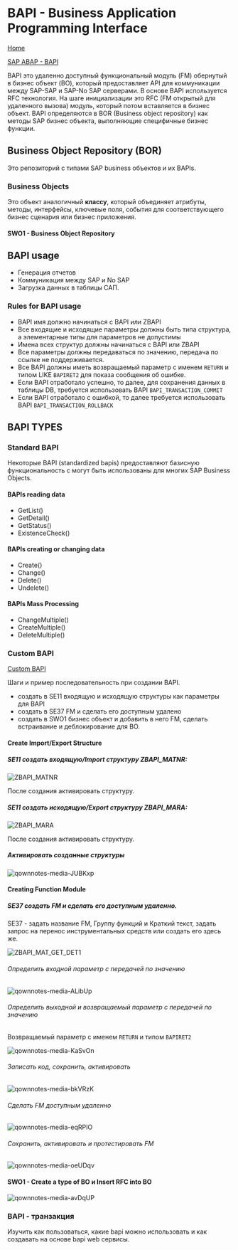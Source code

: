 BAPI - Business Application Programming Interface
===================================

[Home](../Index.md)

[SAP ABAP - BAPI](https://www.youtube.com/watch?v=ESfQ2G6p6qQ&list=PLWPirh4EWFpH4i1J7CxvDabSycl5YbAhG&index=45)

BAPI это удаленно доступный функциональный модуль (FM) обернутый в бизнес объект (BO), который предоставляет API для коммуникации между SAP-SAP и SAP-No SAP серверами. В основе BAPI используется RFC технология. На шаге инициализации это RFC (FM открытый для удаленного вызова) модуль, который потом вставляется в бизнес объект. BAPI определяются в BOR (Business object repository) как методы SAP бизнес объекта, выполняющие специфичные бизнес функции.


## Business Object Repository (BOR)

Это репозиторий с типами SAP business объектов и их BAPIs.

### Business Objects

Это объект аналогичный **классу**, который объединяет атрибуты, методы, интерфейсы, ключевые поля, события для соответствующего бизнес сценария или бизнес приложения.

#### SWO1 - Business Object Repository

## BAPI usage

- Генерация отчетов
- Коммуникация между SAP и No SAP
- Загрузка данных в таблицы САП.

### Rules for BAPI usage

- BAPI имя должно начинаться с BAPI или ZBAPI
- Все входящие и исходящие параметры должны быть типа структура, а элементарные типы для параметров не допустимы
- Имена всех структур должны начинаться с BAPI или ZBAPI
- Все параметры должны передаваться по значению, передача по ссылке не поддерживается.
- Все BAPI должны иметь возвращаемый параметр с именем `RETURN` и типом LIKE `BAPIRET2` для показа сообщения об ошибке.
- Если BAPI отработало успешно, то далее, для сохранения данных в таблицы DB, требуется использовать BAPI `BAPI_TRANSACTION_COMMIT`
- Если BAPI отработало с ошибкой, то далее требуется использовать BAPI `BAPI_TRANSACTION_ROLLBACK`


## BAPI TYPES

### Standard BAPI

Некоторые BAPI (standardized bapis) предоставляют базисную функциональность с могут быть использованы для многих SAP Business Objects.

#### BAPIs reading data

- GetList()
- GetDetail()
- GetStatus()
- ExistenceCheck()

#### BAPIs creating or changing data

- Create()
- Change()
- Delete()
- Undelete()

#### BAPIs Mass Processing

- ChangeMultiple()
- CreateMultiple()
- DeleteMultiple()




### Custom BAPI

[Custom BAPI](https://www.youtube.com/watch?v=dfEfYfg3GR4&list=PLWPirh4EWFpH4i1J7CxvDabSycl5YbAhG&index=48)

Шаги и пример последовательность при создании BAPI.

- создать в SE11 входящую и исходящую структуры как параметры для BAPI
- создать в SE37 FM и сделать его доступным удалено
- создать в SWO1 бизнес объект и добавить в него FM, сделать встраивание и деблокирование для BO.

#### Create Import/Export Structure

##### SE11 создать входящую/Import структуру ZBAPI_MATNR:

![ZBAPI_MATNR](../media/31803.png)

После создания активировать структуру.

##### SE11 создать исходящую/Export структуру ZBAPI_MARA:

![ZBAPI_MARA](../media/849.png)

После создания активировать структуру.

##### Активировать созданные структуры

![qownnotes-media-JUBKxp](../media/28204.png)


#### Creating Function Module

##### SE37 создать FM и сделать его доступным удаленно.

SE37 - задать название FM, Группу функций и Краткий текст, задать запрос на перенос инструментальных средств или создать его здесь же.

![ZBAPI_MAT_GET_DET1](../media/4850.png)


###### Определить входной параметр с передачей по значению

![qownnotes-media-ALibUp](../media/908.png)

###### Определить выходной и возвращаемый параметр с передачей по значению

Возвращаемый параметр с именем `RETURN` и типом  `BAPIRET2`

![qownnotes-media-KaSvOn](../media/10286.png)

###### Записать код, сохранить, активировать

![qownnotes-media-bkVRzK](../media/23916.png)

###### Сделать FM доступным удаленно

![qownnotes-media-eqRPIO](../media/247.png)


###### Сохранить, активировать и протестировать FM

![qownnotes-media-oeUDqv](../media/1653.png)

#### SWO1 - Create a type of BO и Insert RFC into BO

![qownnotes-media-avDqUP](../media/BO-ZYBUS1001.png)



### BAPI - транзакция 

Изучить как пользоваться, какие bapi можно использовать и как создавать на основе bapi web сервисы.

